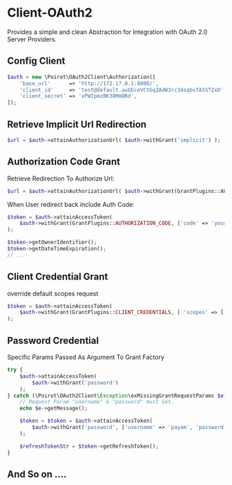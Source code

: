 # Client-OAuth2
Provides a simple and clean Abstraction for Integration with OAuth 2.0 Server Providers.

## Config Client

```php
$auth = new \Poirot\OAuth2Client\Authorization([
    'base_url'      => 'http://172.17.0.1:8000/',
    'client_id'     => 'test@default.axGEceVCtGqZAdW3rc34sqbvTASSTZxD',
    'client_secret' => 'xPWIpmzBK38MmDRd',
]);
```

## Retrieve Implicit Url Redirection

```php
$url = $auth->attainAuthorizationUrl( $auth->withGrant('implicit') );
```

## Authorization Code Grant

Retrieve Redirection To Authorize Url: 

```php
$url = $auth->attainAuthorizationUrl( $auth->withGrant(GrantPlugins::AUTHORIZATION_CODE) );
```

When User redirect back include Auth Code:
 
```php
$token = $auth->attainAccessToken( 
    $auth->withGrant(GrantPlugins::AUTHORIZATION_CODE, ['code' => 'your_auth_code'])
);

$token->getOwnerIdentifier();
$token->getDateTimeExpiration();
// ...
```

## Client Credential Grant

override default scopes request

```php
$token = $auth->attainAccessToken(
    $auth->withGrant(GrantPlugins::CLIENT_CREDENTIALS, [ 'scopes' => ['override' ,'scopes'] ])
);
```

## Password Credential

Specific Params Passed As Argument To Grant Factory

```php
try {
    $auth->attainAccessToken(
        $auth->withGrant('password')
    );
} catch (\Poirot\OAuth2Client\Exception\exMissingGrantRequestParams $e) {
    // Request Param "username" & "password" must Set.
    echo $e->getMessage();

    $token = $token = $auth->attainAccessToken(
        $auth->withGrant('password', ['username' => 'payam', 'password' => '123456'])
    );

    $refreshTokenStr = $token->getRefreshToken();
}
```


## And So on ....

